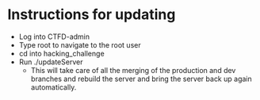# Instructions for updating
- Log into CTFD-admin
- Type root to navigate to the root user
- cd into hacking_challenge
- Run ./updateServer
    - This will take care of all the merging of the production and dev branches and rebuild the server and bring the server back up again automatically.


